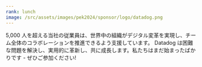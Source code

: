 ```yaml
---
rank: lunch
image: /src/assets/images/pek2024/sponsor/logo/datadog.png
---
```

5,000 人を超える当社の従業員は、世界中の組織がデジタル変革を実現し、チーム全体のコラボレーションを推進できるよう支援しています。 Datadog は困難な問題を解決し、実用的に革新し、共に成長します。私たちはまだ始まったばかりです - ぜひご参加ください!
